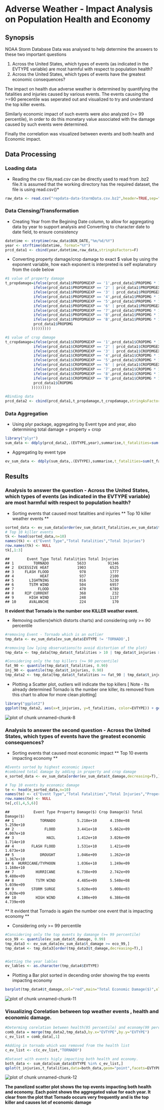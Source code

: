 # Adverse Weather - Impact Analysis on Population Health and Economy

## Synopsis
NOAA Storm Database Data was analysed to help determine the answers to these two important questions
1. Across the United States, which types of events (as indicated in the EVTYPE variable) are most harmful with respect to population health?
2. Across the United States, which types of events have the greatest economic consequences?

The impact on health due adverse weather is determined by quantifying the fatalities and injuries caused by various events. 
The events causing the >=90 perecentile was seperated out and visualized to try and understand the top killer events.

Similarly economic impact of such events were also analyzed (>= 99 percentile), in order to do this monetary value associated with the damage caused by
such events were determined.

Finally the correlation was visualized between events and both health and Economic impact.

## Data Processing
### Loading data
* Reading the csv file,read.csv can be directly used to read from .bz2 file.It is assumed that the working directory has the required dataset, the file is using read.csv()*

```r
raw_data <- read.csv("repdata-data-StormData.csv.bz2",header=TRUE,sep=",",stringsAsFactors=F)
```

### Data Clensing/Transformation
* Creating Year from the Begining Date column, to allow for aggregating data by year to support analysis and Converting to character date to date field, to ensure consistency

```r
datetime <- strptime(raw_data$BGN_DATE,"%m/%d/%Y")
year <- strftime(datetime, format="%Y")
prcd_data1 <- cbind(year,datetime,raw_data,stringAsFactors=F)
```

* Converting property damage/crop damage to exact $ value by using the exponent variable, how each exponent is interpreted is self explanatory from the code below

```r
#$ value of property damage
t_propdamage=ifelse(prcd_data1$PROPDMGEXP == '1',prcd_data1$PROPDMG * 10,
			 ifelse(prcd_data1$PROPDMGEXP == '2' | prcd_data1$PROPDMGEXP == 'h' | prcd_data1$PROPDMGEXP == 'H',prcd_data1$PROPDMG * 100,
			 ifelse(prcd_data1$PROPDMGEXP == '3' | prcd_data1$PROPDMGEXP == 'k' | prcd_data1$PROPDMGEXP == 'K',prcd_data1$PROPDMG * 1000,
			 ifelse(prcd_data1$PROPDMGEXP == '4',prcd_data1$PROPDMG * 10000,
			 ifelse(prcd_data1$PROPDMGEXP == '5',prcd_data1$PROPDMG * 100000,
			 ifelse(prcd_data1$PROPDMGEXP == '6' | prcd_data1$PROPDMGEXP == 'm' | prcd_data1$PROPDMGEXP == 'M',prcd_data1$PROPDMG * 1000000,
			 ifelse(prcd_data1$PROPDMGEXP == '7',prcd_data1$PROPDMG * 1000000,
			 ifelse(prcd_data1$PROPDMGEXP == '8',prcd_data1$PROPDMG * 10000000,
			 ifelse(prcd_data1$PROPDMGEXP == 'B',prcd_data1$PROPDMG * 100000000,
			 prcd_data1$PROPDMG
			)))))))))

#$ value of crop damage			
t_cropdamage=ifelse(prcd_data1$CROPDMGEXP == '1',prcd_data1$CROPDMG * 10,
			 ifelse(prcd_data1$CROPDMGEXP == '2' | prcd_data1$CROPDMGEXP == 'h' | prcd_data1$CROPDMGEXP == 'H',prcd_data1$CROPDMG * 100,
			 ifelse(prcd_data1$CROPDMGEXP == '3' | prcd_data1$CROPDMGEXP == 'k' | prcd_data1$CROPDMGEXP == 'K',prcd_data1$CROPDMG * 1000,
			 ifelse(prcd_data1$CROPDMGEXP == '4',prcd_data1$CROPDMG * 10000,
			 ifelse(prcd_data1$CROPDMGEXP == '5',prcd_data1$CROPDMG * 100000,
			 ifelse(prcd_data1$CROPDMGEXP == '6' | prcd_data1$CROPDMGEXP == 'm' | prcd_data1$CROPDMGEXP == 'M',prcd_data1$CROPDMG * 1000000,
			 ifelse(prcd_data1$CROPDMGEXP == '7',prcd_data1$CROPDMG * 1000000,
			 ifelse(prcd_data1$CROPDMGEXP == '8',prcd_data1$CROPDMG * 10000000,
			 ifelse(prcd_data1$CROPDMGEXP == 'B',prcd_data1$CROPDMG * 100000000,
			 prcd_data1$CROPDMG
			)))))))))
			
#Binding data
prcd_data2 <- cbind(prcd_data1,t_propdamage,t_cropdamage,stringAsFactors=F)
```

### Data Aggregation
* Using plyr package, aggregating by Event type and year, also determining total damage = property + crop


```r
library("plyr")
sum_data <- ddply(prcd_data2,.(EVTYPE,year),summarise,t_fatalities=sum(FATALITIES),t_injuries=sum(INJURIES),t_propdamage=sum(t_propdamage),t_cropdamage=sum(t_cropdamage),t_damage = sum(t_propdamage) + sum(t_cropdamage))
```

* Aggregating by event type

```r
ev_sum_data <- ddply(sum_data,.(EVTYPE),summarise,t_fatalities=sum(t_fatalities),t_injuries=sum(t_injuries),t_propdamage=sum(t_propdamage),t_cropdamage=sum(t_cropdamage),t_damage = sum(t_propdamage) + sum(t_cropdamage))
```

## Results
### Analysis to answer the question - Across the United States, which types of events (as indicated in the EVTYPE variable) are most harmful with respect to population health?

* Sorting events that caused most fatalities and injuries
** Top 10 killer weather events **

```r
sorted_data <- ev_sum_data[order(ev_sum_data$t_fatalities,ev_sum_data$t_injuries,decreasing=T),]
# Top 10 killer events
tk <- head(sorted_data,n=10)
names(tk) <- c("Event Type","Total Fatalities","Total Injuries")
row.names(tk) <- NULL
tk[,1:3]
```

```
##        Event Type Total Fatalities Total Injuries
## 1         TORNADO             5633          91346
## 2  EXCESSIVE HEAT             1903           6525
## 3     FLASH FLOOD              978           1777
## 4            HEAT              937           2100
## 5       LIGHTNING              816           5230
## 6       TSTM WIND              504           6957
## 7           FLOOD              470           6789
## 8     RIP CURRENT              368            232
## 9       HIGH WIND              248           1137
## 10      AVALANCHE              224            170
```
**It evident that Tornado is the number one KILLER weather event.**

* Removing outliers(which distorts charts) and considering only >= 90 percentile

```r
#removing Event - Tornado which is an outlier
tmp_data <- ev_sum_data[ev_sum_data$EVTYPE != 'TORNADO',]

#removing low lying observations(to avoid distortion of the plot)
tmp_data <- tmp_data[tmp_data$t_fatalities > 10 | tmp_data$t_injuries > 10,]

#Considering only the top killers (>= 90 percentile)
fat_90 <- quantile(tmp_data$t_fatalities, 0.90)
inj_90 <- quantile(tmp_data$t_injuries, 0.90)
tmp_data2 <- tmp_data[tmp_data$t_fatalities >= fat_90 | tmp_data$t_injuries >= inj_90,]
```

* Plotting a Scatter plot, outliers will indicate the top killers [ Note - Its already determined Tornado is the number one killer, its removed from this chart to allow for more clean plotting]

```r
library("ggplot2")
ggplot(tmp_data2, aes(x=t_injuries, y=t_fatalities, color=EVTYPE)) + geom_point(size=3) + geom_text(aes(label=EVTYPE), size=3,vjust=-1) + xlab("Total # of Injuries") + ylab("Total # of Fatalities") + ggtitle("Fatalities Vs Injuries(>90 percentile)")
```

![plot of chunk unnamed-chunk-8](figure/unnamed-chunk-8.png) 

### Analysis to answer the second question - Across the United States, which types of events have the greatest economic consequences?
* Sorting events that caused most economic impact
** Top 10 events impacting economy **

```r
#Events sorted by highest economic impact
#combined total damage by adding in property and crop damage
e_sorted_data <- ev_sum_data[order(ev_sum_data$t_damage,decreasing=T),]

# Top 10 events by economic damage
te <- head(e_sorted_data,n=10)
names(te) <- c("Event Type","Total Fatalities","Total Injuries","Property Damage($)","Crop Damage($)","Total Damage($)")
row.names(te) <- NULL
te[,c(1,4,5,6)]
```

```
##           Event Type Property Damage($) Crop Damage($) Total Damage($)
## 1            TORNADO          5.218e+10      4.150e+08       5.259e+10
## 2              FLOOD          3.441e+10      5.662e+09       4.007e+10
## 3               HAIL          1.412e+10      3.026e+09       1.714e+10
## 4        FLASH FLOOD          1.531e+10      1.421e+09       1.673e+10
## 5            DROUGHT          1.046e+09      1.262e+10       1.367e+10
## 6  HURRICANE/TYPHOON          1.036e+10      1.249e+09       1.160e+10
## 7          HURRICANE          6.738e+09      2.742e+09       9.480e+09
## 8          TSTM WIND          4.485e+09      5.540e+08       5.039e+09
## 9        STORM SURGE          5.020e+09      5.000e+03       5.020e+09
## 10         HIGH WIND          4.100e+09      6.386e+08       4.739e+09
```
** It evident that Tornado is again the number one event that is impacting economy **

* Considering only >= 99 percentile

```r
#Considering only the top events by damange (>= 99 percentile)
eco_99 <- quantile(ev_sum_data$t_damage, 0.99)
tmp_data3 <- ev_sum_data[ev_sum_data$t_damage >= eco_99,]
tmp_data4 <- tmp_data3[order(tmp_data3$t_damage,decreasing=T),]


#Getting the year lables
ev_lables <- as.character(tmp_data4$EVTYPE)
```

* Plotting a Bar plot sorted in decending order showing the top events impacting economy

```r
barplot(tmp_data4$t_damage,col="red",main="Total Economic Damage($)",xlab="",ylab="Total Damage($)",names.arg=ev_lables,las=3)
```

![plot of chunk unnamed-chunk-11](figure/unnamed-chunk-11.png) 

### Visualizing Corelation between top weather events , health and economic damage.

```r
#Determing corelation between health(95 percentile) and economy(99 percentile) by these events.
comb_data = merge(tmp_data2,tmp_data3,by.x="EVTYPE",by.y="EVTYPE")
c_ev_list = comb_data[,1]

#Adding in tornado which was removed from the health list
c_ev_list <- c(c_ev_list,"TORNADO")

#Dataset with events higly impacting both health and economy.
both_data <- sum_data[sum_data$EVTYPE %in% c_ev_list,]
qplot(t_injuries,t_fatalities,data=both_data,geom="point",facets=EVTYPE~.,stat="identity",color=EVTYPE,main="Event Type - Health Vs Economic Damage",ylab="Fatalities",xlab="Injuries") + geom_point(aes(size = both_data$t_damage))
```

![plot of chunk unnamed-chunk-12](figure/unnamed-chunk-12.png) 

**The panelized scatter plot shows the top events impacting both health and economy. Each point shows the aggregated value for each year.
It clear from the plot that Tornado occurs very frequently and is the top killer and causes lot of economic damage**

